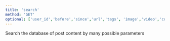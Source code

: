 ```yaml
---
title: 'search'
method: 'GET'
optional: ['user_id','before','since','url','tags', 'image','video','count']
---
```


Search the database of post content by many possible parameters